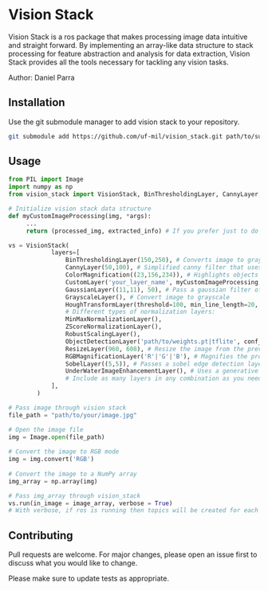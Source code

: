 # Vision Stack
Vision Stack is a ros package that makes processing image data intuitive and straight forward. By implementing an array-like data structure to stack processing for feature abstraction and analysis for data extraction, Vision Stack provides all the tools necessary for tackling any vision tasks.

Author: Daniel Parra

## Installation

Use the git submodule manager to add vision stack to your repository.

```bash
git submodule add https://github.com/uf-mil/vision_stack.git path/to/submodule
```

## Usage

```python
from PIL import Image
import numpy as np
from vision_stack import VisionStack, BinThresholdingLayer, CannyLayer, ColorMagnification, CustomLayer, GaussianLayer, GrayscaleLayer, HoughTransformLayer, MinMaxNormalizationLayer, ZScoreNormalizationLayer, RobustScalingLayer, ObjectDetectionLayer, ResizeLayer, RGBMagnificationLayer, SobelLayer, UnderwaterImageEnhancementLayer

# Initialize vision stack data structure
def myCustomImageProcessing(img, *args):
     ...
     return (processed_img, extracted_info) # If you prefer just to do preprocessing of an image, return (processed_img, None) instead

vs = VisionStack(
            layers=[
                BinThresholdingLayer(150,250), # Converts image to grayscale if image is not grayscale and extracts pixels with values between 150 and 250.
                CannyLayer(50,100), # Simplified canny filter that uses cv2.Canny to pass a canny filter over an image with the low value (50) threshold for soft edge detection and the high value (100) for strong edges detection.
                ColorMagnification((23,156,234)), # Highlights objects with this color (23,156,234) in an image.
                CustomLayer('your_layer_name', myCustomImageProcessing, arg1, arg2, ...), # Add your own defined function to the vision stack process and pass as many necessary arguments.
                GaussianLayer((11,11), 50), # Pass a gaussian filter of kernal size (11,11) (kernal size must be of odd numbered dimensions) with a sigma value of 50.
                GrayscaleLayer(), # Convert image to grayscale
                HoughTransformLayer(threshold=100, min_line_length=20, max_line_gap=10, pass_post_processing_img=True), # Pass a Hough Transform filter over an image to extract lines. Setting pass_post_processing_img will push the image with hough transform lines to the next layer.
                # Different types of normalization layers:
                MinMaxNormalizationLayer(),
                ZScoreNormalizationLayer(),
                RobustScalingLayer(),
                ObjectDetectionLayer('path/to/weights.pt|tflite', conf_thres=0.5, iou_thres=0.5, class_names_array=['cls1','cls2','cls3',...], colors_array=[(255,0,0),(0,255,0),(0,0,255),...], pass_post_processing_img = False), # Access YOLO weights and make predictions on the image provided by the previous layer. Setting pass_post_processing_img will push the image with bounding boxes to the next layer.
                ResizeLayer(960, 608), # Resize the image from the previous layer.
                RGBMagnificationLayer('R'|'G'|'B'), # Magnifies the provided channel respectively.
                SobelLayer((5,5)), # Passes a sobel edge detection layer with a kernal size of (5,5) over the image.
                UnderWaterImageEnhancementLayer(), # Uses a generative AI model to improve underwater images (good for murky waters).
                # Include as many layers in any combination as you need
            ],
        )

# Pass image through vision stack
file_path = "path/to/your/image.jpg"

# Open the image file
img = Image.open(file_path)
 
# Convert the image to RGB mode
img = img.convert('RGB')
    
# Convert the image to a NumPy array
img_array = np.array(img)

# Pass img_array through vision_stack
vs.run(in_image = image_array, verbose = True)
# With verbose, if ros is running then topics will be created for each layer to visualize processing.
```

## Contributing

Pull requests are welcome. For major changes, please open an issue first
to discuss what you would like to change.

Please make sure to update tests as appropriate.
